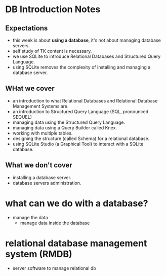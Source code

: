 # DB Introduction Notes
## Expectations
- this week is about **using a database**, it's not about managing database servers.
- self study of TK content is necessary.
- we use SQLite to introduce Relational Databases and Structured Query Language.
- using SQLite removes the complexity of installing and managing a database server.
## WHat we cover
- an introduction to what Relational Databases and Relational Database Management Systems are.
- an introduction to Structured Query Language (SQL, pronounced SEQUEL)
- managing data using the Structured Query Language.
- managing data using a Query Builder called Knex.
- working with multiple tables.
- designing the structure (called Schema) for a relational database.
- using SQLite Studio (a Graphical Tool) to interact with a SQLite database.
## What we don't cover
- installing a database server.
- database servers administration.


# what can we do with a database?
- manage the data
    - manage data inside the database

# relational database management system (RMDB)
- server software to manage relational db